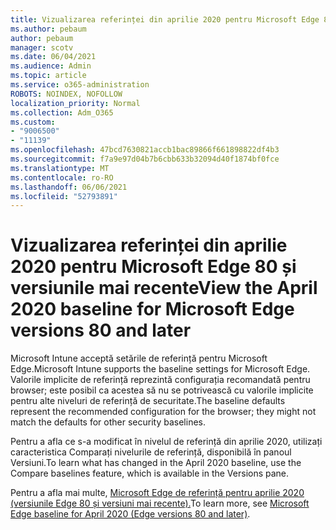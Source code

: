 ```yaml
---
title: Vizualizarea referinței din aprilie 2020 pentru Microsoft Edge 80 și versiunile mai recente
ms.author: pebaum
author: pebaum
manager: scotv
ms.date: 06/04/2021
ms.audience: Admin
ms.topic: article
ms.service: o365-administration
ROBOTS: NOINDEX, NOFOLLOW
localization_priority: Normal
ms.collection: Adm_O365
ms.custom:
- "9006500"
- "11139"
ms.openlocfilehash: 47bcd7630821accb1bac89866f661898822df4b3
ms.sourcegitcommit: f7a9e97d04b7b6cbb633b32094d40f1874bf0fce
ms.translationtype: MT
ms.contentlocale: ro-RO
ms.lasthandoff: 06/06/2021
ms.locfileid: "52793891"
---
```

# <a name="view-the-april-2020-baseline-for-microsoft-edge-versions-80-and-later"></a><span data-ttu-id="3b734-102">Vizualizarea referinței din aprilie 2020 pentru Microsoft Edge 80 și versiunile mai recente</span><span class="sxs-lookup"><span data-stu-id="3b734-102">View the April 2020 baseline for Microsoft Edge versions 80 and later</span></span>

<span data-ttu-id="3b734-103">Microsoft Intune acceptă setările de referință pentru Microsoft Edge.</span><span class="sxs-lookup"><span data-stu-id="3b734-103">Microsoft Intune supports the baseline settings for Microsoft Edge.</span></span> <span data-ttu-id="3b734-104">Valorile implicite de referință reprezintă configurația recomandată pentru browser; este posibil ca acestea să nu se potrivească cu valorile implicite pentru alte niveluri de referință de securitate.</span><span class="sxs-lookup"><span data-stu-id="3b734-104">The baseline defaults represent the recommended configuration for the browser; they might not match the defaults for other security baselines.</span></span>

<span data-ttu-id="3b734-105">Pentru a afla ce s-a modificat în nivelul de referință din aprilie 2020, utilizați caracteristica Comparați nivelurile de referință, disponibilă în panoul Versiuni.</span><span class="sxs-lookup"><span data-stu-id="3b734-105">To learn what has changed in the April 2020 baseline, use the Compare baselines feature, which is available in the Versions pane.</span></span>

<span data-ttu-id="3b734-106">Pentru a afla mai multe, [Microsoft Edge de referință pentru aprilie 2020 (versiunile Edge 80 și versiuni mai recente).](/mem/intune/protect/security-baseline-settings-edge?pivots=edge-april-2020)</span><span class="sxs-lookup"><span data-stu-id="3b734-106">To learn more, see [Microsoft Edge baseline for April 2020 (Edge versions 80 and later)](/mem/intune/protect/security-baseline-settings-edge?pivots=edge-april-2020).</span></span>